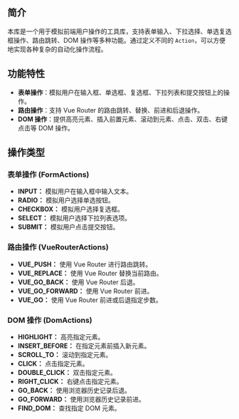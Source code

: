 ## 简介
本库是一个用于模拟前端用户操作的工具库，支持表单输入、下拉选择、单选复选框操作、路由跳转、DOM 操作等多种功能。通过定义不同的 `Action`，可以方便地实现各种复杂的自动化操作流程。

## 功能特性
- **表单操作**：模拟用户在输入框、单选框、复选框、下拉列表和提交按钮上的操作。
- **路由操作**：支持 Vue Router 的路由跳转、替换、前进和后退操作。
- **DOM 操作**：提供高亮元素、插入前置元素、滚动到元素、点击、双击、右键点击等 DOM 操作。

## 操作类型
### 表单操作 (FormActions)
- **INPUT：** 模拟用户在输入框中输入文本。
- **RADIO：** 模拟用户选择单选按钮。
- **CHECKBOX：** 模拟用户选择复选框。
- **SELECT：** 模拟用户选择下拉列表选项。
- **SUBMIT：** 模拟用户点击提交按钮。
### 路由操作 (VueRouterActions)
- **VUE_PUSH：** 使用 Vue Router 进行路由跳转。
- **VUE_REPLACE：** 使用 Vue Router 替换当前路由。
- **VUE_GO_BACK：** 使用 Vue Router 后退。
- **VUE_GO_FORWARD：** 使用 Vue Router 前进。
- **VUE_GO：** 使用 Vue Router 前进或后退指定步数。
### DOM 操作 (DomActions)
- **HIGHLIGHT：** 高亮指定元素。
- **INSERT_BEFORE：** 在指定元素前插入新元素。
- **SCROLL_TO：** 滚动到指定元素。
- **CLICK：** 点击指定元素。
- **DOUBLE_CLICK：** 双击指定元素。
- **RIGHT_CLICK：** 右键点击指定元素。
- **GO_BACK：** 使用浏览器历史记录后退。
- **GO_FORWARD：** 使用浏览器历史记录前进。
- **FIND_DOM：** 查找指定 DOM 元素。